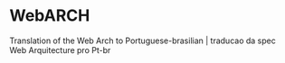 # WebARCH
Translation of the Web Arch to Portuguese-brasilian | traducao da spec Web Arquitecture pro Pt-br
